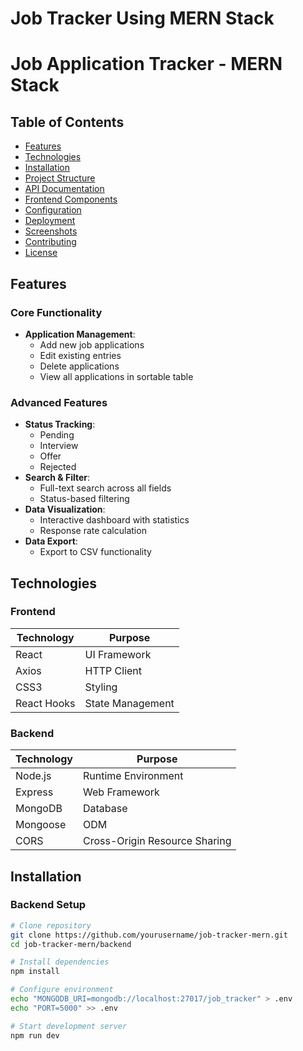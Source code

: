 # Job Tracker Using MERN Stack

# Job Application Tracker - MERN Stack

## Table of Contents
- [Features](#features)
- [Technologies](#technologies)
- [Installation](#installation)
- [Project Structure](#project-structure)
- [API Documentation](#api-documentation)
- [Frontend Components](#frontend-components)
- [Configuration](#configuration)
- [Deployment](#deployment)
- [Screenshots](#screenshots)
- [Contributing](#contributing)
- [License](#license)

## Features

### Core Functionality
- **Application Management**:
  - Add new job applications
  - Edit existing entries
  - Delete applications
  - View all applications in sortable table

### Advanced Features
- **Status Tracking**:
  - Pending
  - Interview
  - Offer
  - Rejected
- **Search & Filter**:
  - Full-text search across all fields
  - Status-based filtering
- **Data Visualization**:
  - Interactive dashboard with statistics
  - Response rate calculation
- **Data Export**:
  - Export to CSV functionality

## Technologies

### Frontend
| Technology | Purpose |
|------------|---------|
| React | UI Framework |
| Axios | HTTP Client |
| CSS3 | Styling |
| React Hooks | State Management |

### Backend
| Technology | Purpose |
|------------|---------|
| Node.js | Runtime Environment |
| Express | Web Framework |
| MongoDB | Database |
| Mongoose | ODM |
| CORS | Cross-Origin Resource Sharing |

## Installation

### Backend Setup
```bash
# Clone repository
git clone https://github.com/yourusername/job-tracker-mern.git
cd job-tracker-mern/backend

# Install dependencies
npm install

# Configure environment
echo "MONGODB_URI=mongodb://localhost:27017/job_tracker" > .env
echo "PORT=5000" >> .env

# Start development server
npm run dev
